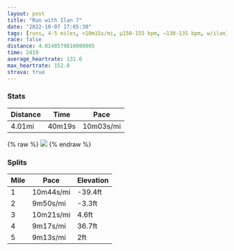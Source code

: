 ```yaml
---
layout: post
title: "Run with Ilan 7"
date: "2022-10-07 17:05:30"
tags: [runs, 4-5 miles, <10m15s/mi, μ150-155 bpm, →130-135 bpm, w/ilan]
race: false
distance: 4.0148579810000005
time: 2419
average_heartrate: 131.6
max_heartrate: 152.0
strava: true
---
```


### Stats

| Distance | Time | Pace |
|----------|------|------|
|4.01mi|40m19s|10m03s/mi|

{% raw %}
<img src='https://maps.googleapis.com/maps/api/staticmap?maptype=roadmap&path=enc:_gwwFhxsbMGVKRIb@@XELi@z@?JIFQV?JFLPP@Hh@x@FDlAxA]r@Sn@UjA?b@BH[l@DXHJN\@H?XIh@QDHTQbA?nAXf@C`@K^WlBAj@DFVLYv@?AMTYNsAq@e@[{BaBc@]sCyAg@Qk@@[Oy@k@_@Uk@g@cBcASQkAo@uB_BMEs@g@wA{@SS[MSQgA_BEi@Bc@Cc@I[Wq@QYiAs@{@}@YUWa@iAq@SYo@i@qAyA}@m@i@W{DgC{@]qA{@wAw@MOC]c@Fa@Io@?q@Qi@c@e@OMIO?CDc@IKMHDQQ}@@Q@UCS?CCM?e@Mo@Gk@Wc@Ug@g@m@_@e@Se@][OoA_AuAKYYKSc@SUS}Au@UWi@Wu@k@_@Mg@@e@G_@Yk@s@Gk@Oi@KQa@]y@OkA][Yo@}@Qa@I?EHEb@\Fb@N^ZXh@Z\|@^T\^VXHPNRh@Z^d@\TFb@@j@HbC~AnAn@^T|@z@JD^@`@AVTb@ZnBbAd@N~@p@XXZNPRd@LFF|@LP@XEX@z@Lb@NT@b@NVLzBtATTH?HKBKHGL?RDlAl@~ApAb@TZT`@R^X^PT^dA|@pBp@TVX@B?HMAIJ[LKAVNNGVh@RRAFBLb@THEB\Th@LnALj@RLLBJCDJJR^FPGTHL`@ZpA~ARN`@f@`@TZ`@FTZb@?DIVGDCTLHMJ@BCFBPLPFFPJh@Fp@F`@?b@B\VJNNLRWFCJKRc@ZWFc@Bs@Ik@JGLAXk@`@e@Vg@@y@LQJc@X_@DOJEV[ZLZ\XBTZ\PJAlAd@RMJg@NSJ]Fg@HQ@g@QSDJBAHUb@w@XQf@i@r@gAXMZFT?X?r@KLFTKXc@HmAB[DQ&key=AIzaSyC1MId7bFpkLXNAaYhBSTb8jLyiSqzbDtM&size=800x800&markers=color:yellow|label:S|40.75648,-73.99829&markers=color:green|label:F|40.75606000000001,-73.99667999999994'>
{% endraw %}

### Splits

| Mile | Pace | Elevation |
|------|------|-----------|
|1|10m44s/mi|-39.4ft|
|2|9m50s/mi|-3.3ft|
|3|10m21s/mi|4.6ft|
|4|9m17s/mi|36.7ft|
|5|9m13s/mi|2ft|
